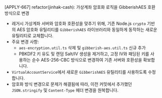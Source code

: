 [APPLY-667] refactor(jinhak-cash): 가상계좌 암호화 로직을 GibberishAES 호환 방식으로 변경

- 레거시 가상계좌 서버와 암호화 호환성을 맞추기 위해, 기존 Node.js `crypto` 기반의 AES 암호화 유틸리티를 `GibberishAES` 라이브러리와 동일하게 동작하는 새로운 유틸리티로 교체합니다.
- 주요 변경 사항:
  - `aes-encryption.util.ts` 삭제 및 `gibberish-aes.util.ts` 신규 추가
  - PBKDF2 키 유도 및 랜덤 Salt/IV 생성을 제거하고, 고정 IV와 패딩된 키를 사용하는 순수 AES-256-CBC 방식으로 변경하여 기존 서버와 호환성을 확보합니다.
- `VirtualAccountService`에서 새로운 `GibberishAES` 유틸리티를 사용하도록 수정합니다.
- 암호화 방식 변경으로 문제가 해결됨에 따라, 이전 커밋에서 추가했던 `JSON.stringify` 및 `Content-Type` 헤더 변경을 원복합니다.
